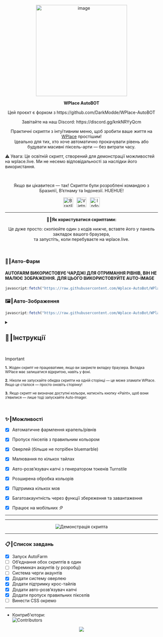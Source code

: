 <p align="center">
  <img width="300" height="300" alt="image" src="https://github.com/user-attachments/assets/92c38d55-37ef-4e88-bf24-9dba693fa0ab" />
</p>

<p align="center"><strong>WPlace AutoBOT</strong></p>
<p align="center">
Цей проєкт є форком з https://github.com/DarkModde/WPlace-AutoBOT
</p>
<p align="center">
  Завітайте на наш Discord: https://discord.gg/knkNRYyQcm
</p>
<p align="center">
  Практичні скрипти з інтуїтивним меню, щоб зробити ваше життя на <a href="https://wplace.live" target="_blank">WPlace</a> простішим!<br>
  Ідеально для тих, хто хоче автоматично прокачувати рівень або будувати масивні піксель-арти — без витрати часу.
  
  ⚠️ Увага: Це освітній скрипт, створений для демонстрації можливостей на wplace.live. Ми не несемо відповідальності за наслідки його використання.
</p>

<br>

<p align="center">
  Якщо ви цікавитеся — так! Скрипти були розроблені командою з Бразилії, В’єтнаму та Індонезії. HUEHUE!</strong></sub>
  <p align="center">
  <img src="https://cdn.jsdelivr.net/gh/hjnilsson/country-flags/svg/br.svg" alt="Brazil" width="32"/>
  &nbsp;
  <img src="https://cdn.jsdelivr.net/gh/hjnilsson/country-flags/svg/vn.svg" alt="Vietnam" width="32"/>
  &nbsp;
  <img src="https://cdn.jsdelivr.net/gh/hjnilsson/country-flags/svg/id.svg" alt="Indonesia" width="32"/>
</p>
</p>

---

<p align="center"><strong>🚀┃Як користуватися скриптами:</strong></p>

<p align="center">
  Це дуже просто: скопіюйте один з кодів нижче, вставте його у панель закладок вашого браузера,<br>
  та запустіть, коли перебуваєте на wplace.live.
</p>

<br>

### 🎯┃Авто-Фарм
#### AUTOFARM ВИКОРИСТОВУЄ ЧАРДЖІ ДЛЯ ОТРИМАННЯ РІВНІВ, ВІН НЕ МАЛЮЄ ЗОБРАЖЕННЯ. ДЛЯ ЦЬОГО ВИКОРИСТОВУЙТЕ AUTO-IMAGE
```js
javascript:fetch("https://raw.githubusercontent.com/Wplace-AutoBot/WPlace-AutoBOT/refs/heads/main/Auto-Farm.js").then(t=>t.text()).then(eval);
```

### 🖼️┃Авто-Зображення

```js
javascript:fetch("https://raw.githubusercontent.com/Wplace-AutoBot/WPlace-AutoBOT/refs/heads/main/Auto-Image.js").then(t=>t.text()).then(eval);
```

<details>
  <summary><h2>📖┃Інструкції</h2></summary>

---

![Частина 1](https://i.imgur.com/yneG5if.png)

---

![Частина 2](https://i.imgur.com/ZRpU0wZ.png)

---

![Частина 3](https://i.imgur.com/lfjfcEw.png)

</details>


<br>

> [!IMPORTANT]
> <p><sub><strong>1.</strong> Жоден скрипт не працюватиме, якщо ви закриєте вкладку браузера. Вкладка WPlace має залишатися відкритою, навіть у фоні.</sub></p>
> <p><sub><strong>2.</strong> Ніколи не запускайте обидва скрипти на одній сторінці — це може зламати WPlace. Якщо це сталося — просто оновіть сторінку!</sub></p>
> <p><sub><strong>3.</strong> Якщо скрипт не визначає доступні кольори, натисніть кнопку «Paint», щоб вони з’явилися — лише тоді запускайте Auto-Imager.</sub></p>

<br>

### ✨┃Можливості

- [x] Автоматичне фармлення крапель/рівнів
- [x] Пропуск пікселів з правильним кольором
- [x] Оверлей (більше не потрібен bluemarble)
- [x] Малювання по кількох тайлах
- [x] Авто-розв’язувач капчі з генератором токенів Turnstile
- [x] Розширена обробка кольорів
- [x] Підтримка кількох мов
- [x] Багатоакаунтність через функції збереження та завантаження
- [x] Працює на мобільних :P


---

---

<p align="center">
  <img src="https://i.imgur.com/lyNQUsY.png" alt="Демонстрація скрипта"/>
</p>

---

### 📋┃Список завдань

- [x] Запуск AutoFarm
- [ ] Об’єднання обох скриптів в один
- [ ] Перемикач акаунтів (у розробці)
- [ ] Система черги акаунтів
- [x] Додати систему оверлею
- [x] Додати підтримку крос-тайлів
- [x] Додати авто-розв’язувач капчі
- [x] Додати пропуск правильних пікселів
- [ ] Винести CSS окремо

---

- Контриб’ютори:  
  <img src="https://contrib.rocks/image?repo=Wplace-AutoBot/WPlace-AutoBOT" alt="Contributors" />


<p align="center">
  <a href="#"><img src="https://komarev.com/ghpvc/?username=WPlace-AutoBOT&style=for-the-badge&label=Перегляди:&color=gray"/></a>
</p>
